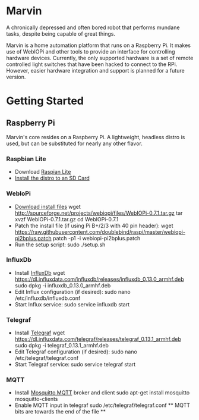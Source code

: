 # Marvin

A chronically depressed and often bored robot that performs mundane tasks, despite being capable of great things. 

Marvin is a home automation platform that runs on a Raspberry Pi. It makes use of WebIOPi and other tools to provide an interface for controlling hardware devices. Currently, the only supported hardware is a set of remote controlled light switches that have been hacked to connect to the RPi. However, easier hardware integration and support is planned for a future version.


# Getting Started

## Raspberry Pi

Marvin's core resides on a Raspberry Pi. A lightweight, headless distro is used, but can be substituted for nearly any other flavor.

### Raspbian Lite
* Download [Raspian Lite](https://www.raspberrypi.org/downloads/raspbian)
* [Install the distro to an SD Card](https://www.raspberrypi.org/documentation/installation/installing-images)

### WebIoPi
* [Download install files](http://webiopi.trouch.com/INSTALL.html)
    wget http://sourceforge.net/projects/webiopi/files/WebIOPi-0.7.1.tar.gz
    tar xvzf WebIOPi-0.7.1.tar.gz
    cd WebIOPi-0.7.1
* Patch the install file (if using Pi B+/2/3 with 40 pin header):
	wget https://raw.githubusercontent.com/doublebind/raspi/master/webiopi-pi2bplus.patch
	patch -p1 -i webiopi-pi2bplus.patch
* Run the setup script:
	sudo ./setup.sh

### InfluxDb
* Install [InfluxDb](https://influxdata.com/downloads/#influxdb)
	wget https://dl.influxdata.com/influxdb/releases/influxdb_0.13.0_armhf.deb
	sudo dpkg -i influxdb_0.13.0_armhf.deb
* Edit Influx configuration (if desired):
	sudo nano /etc/influxdb/influxdb.conf
* Start Influx service:
	sudo service influxdb start

### Telegraf
* Install [Telegraf](https://influxdata.com/downloads/#telegraf)
	wget https://dl.influxdata.com/telegraf/releases/telegraf_0.13.1_armhf.deb
	sudo dpkg -i telegraf_0.13.1_armhf.deb
* Edit Telegraf configuration (if desired):
	sudo nano /etc/telegraf/telegraf.conf
* Start Telegraf service:
	sudo service telegraf start

### MQTT
* Install [Mosquitto MQTT](http://mosquitto.org/) broker and client
	sudo apt-get install mosquitto mosquitto-clients
* Enable MQTT input in telegraf
  sudo /etc/telegraf/telegraf.conf
  ** MQTT bits are towards the end of the file **
